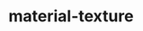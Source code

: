 # material-texture

<div id="example"></div>
<script type="application/javascript">
  new Vue({
    el: '#example',
    template: '<code-vue :template="code" mode="html>iframe" :debounce="200" />',
    data: {
      code:
`
<script src="http://localhost:3000/infamous.js"><\/script>

<style>
    body, html {
        width: 100%;
        height: 100%;
        margin: 0;
        padding: 0;
        overflow: hidden;
        background: #191919;
    }
</style>

<!-- use the disable-css attribute so that we have only WebGL rendering enabled -->
<i-scene id="scene" experimental-webgl disable-css="false">
    <i-ambient-light intensity="0.3"></i-ambient-light>
    <i-point-light
        id="light"
        color="white"
        position="300 300 300"
        size="0 0 0"
        cast-shadow="true"
        intensity="0.5"
        >
    </i-point-light>
    <i-box id="model"
        rotation="40 40 0"
        align="0.5 0.5 0"
        size="100 100 100"
        color="white" COMMENT-otherwise-the-material-will-be-tinted-random-color
        texture="http://localhost:3000/textures/cement.jpg"
    >
    </i-box>
</i-scene>

<script>
    // defines the default names for the HTML elements
    infamous.useDefaultNames()

    const light = document.querySelector('#light')

    document.addEventListener('pointermove', function(e) {
        e.preventDefault()
        light.position.x = e.clientX
        light.position.y = e.clientY
    })

    const el = document.querySelector('#model')
    const Motor = infamous.Motor

    const rotate = (t) => 180 * Math.sin(0.001 * t)
    el.rotation = (x, y, z, t) => [rotate(t), rotate(t), rotate(t)]
<\/script>

`
    },
  })
</script>
